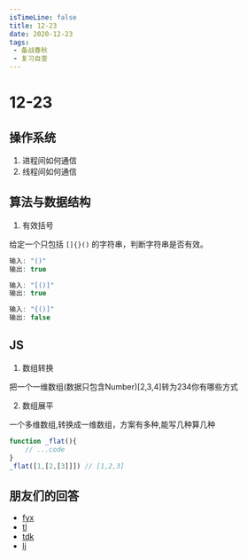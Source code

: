 ```yaml
---
isTimeLine: false
title: 12-23
date: 2020-12-23
tags:
 - 备战春秋
 - 复习自查
---
```

# 12-23

## 操作系统
1. 进程间如何通信
2. 线程间如何通信

## 算法与数据结构
1. 有效括号

给定一个只包括 `[]{}()` 的字符串，判断字符串是否有效。

```js
输入: "()"
输出: true
```
```js
输入: "[()]"
输出: true
```
```js
输入: "{()]"
输出: false
```

## JS
1. 数组转换

把一个一维数组(数据只包含Number)[2,3,4]转为234你有哪些方式

2. 数组展平

一个多维数组,转换成一维数组，方案有多种,能写几种算几种
```js
function _flat(){
    // ...code
}
_flat([1,[2,[3]]]) // [1,2,3]
```

## 朋友们的回答
* [fyx](https://www.cnblogs.com/banshanliang/p/14190800.html)
* [tl](https://juejin.cn/post/6909456213914681351)
* [tdk](https://juejin.cn/post/6910388483450699784/)
* [lj](https://blog.csdn.net/weixin_43766925/article/details/111939022)

